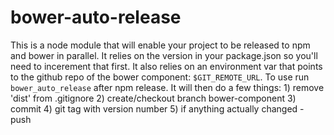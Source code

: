 # bower-auto-release
This is a node module that will enable your project to be released to npm and bower in parallel. It relies on the version in your package.json so you'll need to incerement that first. It also relies on an environment var that points to the github repo of the bower component: `$GIT_REMOTE_URL`.
To use run `bower_auto_release` after npm release. It will then do a few things: 1) remove 'dist' from .gitignore 2) create/checkout branch bower-component 3) commit 4) git tag with version number 5) if anything actually changed - push

